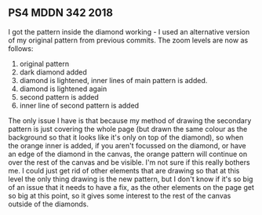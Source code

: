 ## PS4 MDDN 342 2018

I got the pattern inside the diamond working - I used an alternative version of my original pattern from previous commits. The zoom levels are now as follows:

1. original pattern
2. dark diamond added
3. diamond is lightened, inner lines of main pattern is added.
4. diamond is lightened again
5. second pattern is added
6. inner line of second pattern is added

The only issue I have is that because my method of drawing the secondary pattern is just covering the whole page (but drawn the same colour as the background so that it looks like it's only on top of the diamond), so when the orange inner is added, if you aren't focussed on the diamond, or have an edge of the diamond in the canvas, the orange pattern will continue on over the rest of the canvas and be visible. I'm not sure if this really bothers me. I could just get rid of other elements that are drawing so that at this level the only thing drawing is the new pattern, but I don't know if it's so big of an issue that it needs to have a fix, as the other elements on the page get so big at this point, so it gives some interest to the rest of the canvas outside of the diamonds.